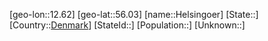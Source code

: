 ﻿---
location: [56.03,12.62]
type: City
tags:
- geo/City


SpocWebEntityId: 30881
isDeleted: false
confidential: public

---
[geo-lon::12.62]
[geo-lat::56.03]
[name::Helsingoer]
[State::]
[Country::[Denmark](geo/Continent/Europe/Denmark.md)]
[StateId::]
[Population::]
[Unknown::]

